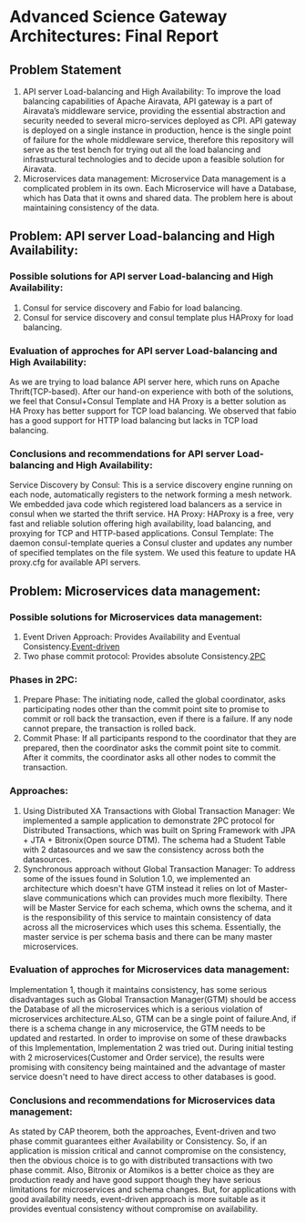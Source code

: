 # Advanced Science Gateway Architectures: Final Report

## Problem Statement
1. API server Load-balancing and High Availability: To improve the load balancing capabilities of Apache Airavata, API gateway is a part of Airavata’s middleware service, 
providing the essential abstraction and security needed to several micro-services deployed as CPI. API gateway is deployed on a single instance in production, 
hence is the single point of failure for the whole middleware service, therefore this repository will serve as the test bench for trying out all the load balancing and infrastructural technologies and to decide upon
a feasible solution for Airavata.
2. Microservices data management: Microservice Data management is a complicated problem in its own. Each Microservice will have a Database, which has Data that it owns and shared data. 
The problem here is about maintaining consistency of the data.

## Problem: API server Load-balancing and High Availability:
### Possible solutions for API server Load-balancing and High Availability:
  1. Consul for service discovery and Fabio for load balancing.
  2. Consul for service discovery and consul template plus HAProxy for load balancing.
  
### Evaluation of approches for API server Load-balancing and High Availability:
As we are trying to load balance API server here, which runs on Apache Thrift(TCP-based). After our hand-on experience with both of the solutions, 
we feel that Consul+Consul Template and HA Proxy is a better solution as HA Proxy has better support for TCP load balancing. We observed that fabio 
has a good support for HTTP load balancing but lacks in TCP load balancing.

### Conclusions and recommendations for API server Load-balancing and High Availability:
Service Discovery by Consul: This is a service discovery engine running on each node, automatically registers to the network forming a mesh network. We embedded java code which registered load balancers as a service in consul when we started the thrift service.
HA Proxy: HAProxy is a free, very fast and reliable solution offering high availability, load balancing, and proxying for TCP and HTTP-based applications.
Consul Template: The daemon consul-template queries a Consul cluster and updates any number of specified templates on the file system. We used this feature to update HA proxy.cfg for available API servers.

## Problem: Microservices data management:
### Possible solutions for Microservices data management:
1. Event Driven Approach: Provides Availability and Eventual Consistency.[Event-driven](https://en.wikipedia.org/wiki/Event-driven_architecture)
2. Two phase commit protocol: Provides absolute Consistency.[2PC](https://en.wikipedia.org/wiki/Two-phase_commit_protocol)

### Phases in 2PC:
1. Prepare Phase: The initiating node, called the global coordinator, asks participating nodes other than the commit point site to promise to commit or roll back the transaction, even if there is a failure. If any node cannot prepare, the transaction is rolled back.
2. Commit Phase: If all participants respond to the coordinator that they are prepared, then the coordinator asks the commit point site to commit. After it commits, the coordinator asks all other nodes to commit the transaction.
  
### Approaches:
1. Using Distributed XA Transactions with Global Transaction Manager: We implemented a sample application to demonstrate 2PC protocol for Distributed Transactions, which was built on Spring Framework with JPA + JTA + Bitronix(Open source DTM). The schema had a Student Table with 2 datasources and we saw the consistency across both the datasources.
2. Synchronous approach without Global Transaction Manager: To address some of the issues found in Solution 1.0, we implemented an architecture which doesn't have GTM instead it relies on lot of Master-slave communications which can provides much more flexibilty. There will be Master Service for each schema, which owns the schema, and it is the responsibility of this service to maintain consistency of data across all the microservices which uses this schema. Essentially, the master service is per schema basis and there can be many master microservices.  
  
### Evaluation of approches for Microservices data management: 
Implementation 1, though it maintains consistency, has some serious disadvantages such as Global Transaction Manager(GTM) should be access the Database of all the microservices which is a serious violation of microservices architecture.ALso, GTM can be a single point of failure.And, if there is a schema change in any microservice, the GTM needs to be updated and restarted. In order to improvise on some of these drawbacks of this Implementation, Implementation 2 was tried out. During initial testing with 2 microservices(Customer and Order service), the results were promising with consitency being maintained and the advantage of master service doesn't need to have direct access to other databases is good. 

### Conclusions and recommendations for Microservices data management:
As stated by CAP theorem, both the approaches, Event-driven and two phase commit guarantees either Availability or Consistency. So, if an application is mission critical and cannot compromise on the consistency, then the obvious choice is to go with distributed transactions with two phase commit. Also, Bitronix or Atomikos is a better choice as they are production ready and have good support though they have serious limitations for microservices and schema changes. But, for applications with good availability needs, event-driven approach is more suitable as it provides eventual consistency without compromise on availability.
